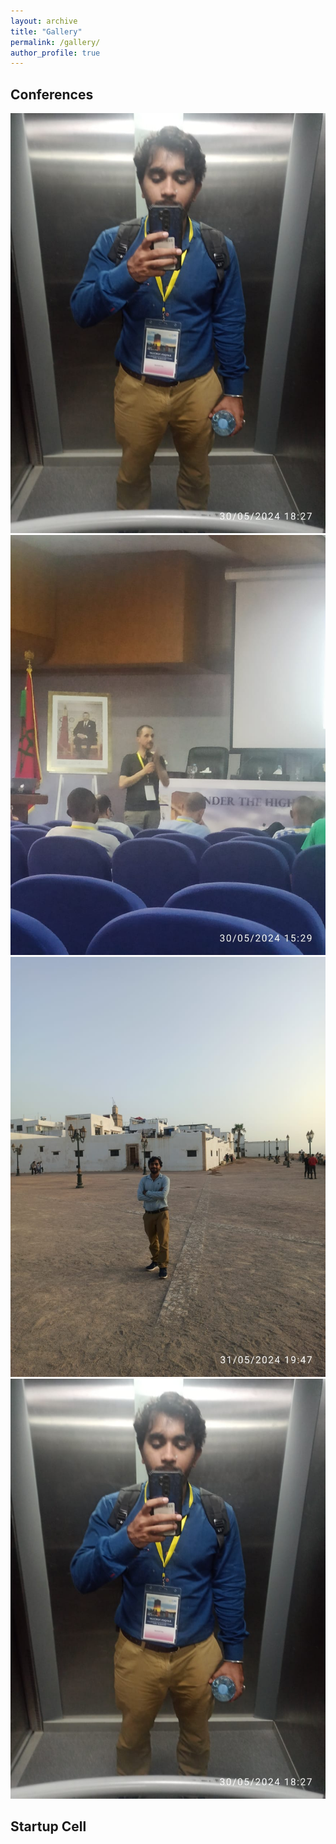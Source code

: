 ```yaml
---
layout: archive
title: "Gallery"
permalink: /gallery/
author_profile: true
---
```


## Conferences
<!-- You can add images or links to images here. -->
![Netys1](images/conferences/1.jpg)
![Netys2](images/conferences/2.jpg)
![Netys3](images/conferences/3.jpg)
![alt text](image.png)



## Startup Cell
<!-- You can add images or links to images here. -->

